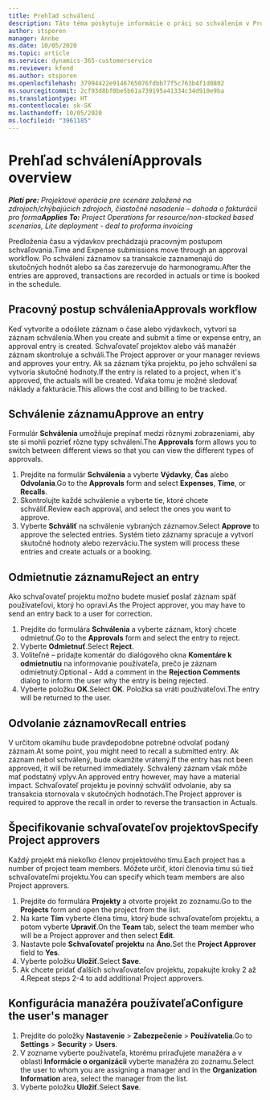 ```yaml
---
title: Prehľad schválení
description: Táto téma poskytuje informácie o práci so schválením v Project Operations.
author: stsporen
manager: Annbe
ms.date: 10/05/2020
ms.topic: article
ms.service: dynamics-365-customerservice
ms.reviewer: kfend
ms.author: stsporen
ms.openlocfilehash: 37994422e9146765076fdbb77f5c763b4f1d0802
ms.sourcegitcommit: 2cf93d8bf0be5b61a739195a41334c34d910e9ba
ms.translationtype: HT
ms.contentlocale: sk-SK
ms.lasthandoff: 10/05/2020
ms.locfileid: "3961185"
---
```

# <a name="approvals-overview"></a><span data-ttu-id="40dd5-103">Prehľad schválení</span><span class="sxs-lookup"><span data-stu-id="40dd5-103">Approvals overview</span></span>

<span data-ttu-id="40dd5-104">_**Platí pre:** Projektové operácie pre scenáre založené na zdrojoch/chýbajúcich zdrojoch, čiastočné nasadenie – dohoda o fakturácii pro forma_</span><span class="sxs-lookup"><span data-stu-id="40dd5-104">_**Applies To:** Project Operations for resource/non-stocked based scenarios, Lite deployment - deal to proforma invoicing_</span></span>

<span data-ttu-id="40dd5-105">Predloženia času a výdavkov prechádzajú pracovným postupom schvaľovania.</span><span class="sxs-lookup"><span data-stu-id="40dd5-105">Time and Expense submissions move through an approval workflow.</span></span> <span data-ttu-id="40dd5-106">Po schválení záznamov sa transakcie zaznamenajú do skutočných hodnôt alebo sa čas zarezervuje do harmonogramu.</span><span class="sxs-lookup"><span data-stu-id="40dd5-106">After the entries are approved, transactions are recorded in actuals or time is booked in the schedule.</span></span>

## <a name="approvals-workflow"></a><span data-ttu-id="40dd5-107">Pracovný postup schválenia</span><span class="sxs-lookup"><span data-stu-id="40dd5-107">Approvals workflow</span></span>
<span data-ttu-id="40dd5-108">Keď vytvoríte a odošlete záznam o čase alebo výdavkoch, vytvorí sa záznam schválenia.</span><span class="sxs-lookup"><span data-stu-id="40dd5-108">When you create and submit a time or expense entry, an approval entry is created.</span></span> <span data-ttu-id="40dd5-109">Schvaľovateľ projektov alebo váš manažér záznam skontroluje a schváli.</span><span class="sxs-lookup"><span data-stu-id="40dd5-109">The Project approver or your manager reviews and approves your entry.</span></span> <span data-ttu-id="40dd5-110">Ak sa záznam týka projektu, po jeho schválení sa vytvoria skutočné hodnoty.</span><span class="sxs-lookup"><span data-stu-id="40dd5-110">If the entry is related to a project, when it's approved, the actuals will be created.</span></span> <span data-ttu-id="40dd5-111">Vďaka tomu je možné sledovať náklady a fakturácie.</span><span class="sxs-lookup"><span data-stu-id="40dd5-111">This allows the cost and billing to be tracked.</span></span> 

## <a name="approve-an-entry"></a><span data-ttu-id="40dd5-112">Schválenie záznamu</span><span class="sxs-lookup"><span data-stu-id="40dd5-112">Approve an entry</span></span>
<span data-ttu-id="40dd5-113">Formulár **Schválenia** umožňuje prepínať medzi rôznymi zobrazeniami, aby ste si mohli pozrieť rôzne typy schválení.</span><span class="sxs-lookup"><span data-stu-id="40dd5-113">The **Approvals** form allows you to switch between different views so that you can view the different types of approvals.</span></span>
  
1. <span data-ttu-id="40dd5-114">Prejdite na formulár **Schválenia** a vyberte **Výdavky**, **Čas** alebo **Odvolania**.</span><span class="sxs-lookup"><span data-stu-id="40dd5-114">Go to the **Approvals** form and select **Expenses**, **Time**, or **Recalls**.</span></span>
2. <span data-ttu-id="40dd5-115">Skontrolujte každé schválenie a vyberte tie, ktoré chcete schváliť.</span><span class="sxs-lookup"><span data-stu-id="40dd5-115">Review each approval, and select the ones you want to approve.</span></span>
3. <span data-ttu-id="40dd5-116">Vyberte **Schváliť** na schválenie vybraných záznamov.</span><span class="sxs-lookup"><span data-stu-id="40dd5-116">Select **Approve** to approve the selected entries.</span></span>
<span data-ttu-id="40dd5-117">Systém tieto záznamy spracuje a vytvorí skutočné hodnoty alebo rezerváciu.</span><span class="sxs-lookup"><span data-stu-id="40dd5-117">The system will process these entries and create actuals or a booking.</span></span>

## <a name="reject-an-entry"></a><span data-ttu-id="40dd5-118">Odmietnutie záznamu</span><span class="sxs-lookup"><span data-stu-id="40dd5-118">Reject an entry</span></span>
<span data-ttu-id="40dd5-119">Ako schvaľovateľ projektu možno budete musieť poslať záznam späť používateľovi, ktorý ho opraví.</span><span class="sxs-lookup"><span data-stu-id="40dd5-119">As the Project approver, you may have to send an entry back to a user for correction.</span></span>
  
1. <span data-ttu-id="40dd5-120">Prejdite do formulára **Schválenia** a vyberte záznam, ktorý chcete odmietnuť.</span><span class="sxs-lookup"><span data-stu-id="40dd5-120">Go to the **Approvals** form and select the entry to reject.</span></span> 
2. <span data-ttu-id="40dd5-121">Vyberte **Odmietnuť**.</span><span class="sxs-lookup"><span data-stu-id="40dd5-121">Select **Reject**.</span></span>
3. <span data-ttu-id="40dd5-122">Voliteľné – pridajte komentár do dialógového okna **Komentáre k odmietnutiu** na informovanie používateľa, prečo je záznam odmietnutý.</span><span class="sxs-lookup"><span data-stu-id="40dd5-122">Optional - Add a comment in the **Rejection Comments** dialog to inform the user why the entry is being rejected.</span></span>
4. <span data-ttu-id="40dd5-123">Vyberte položku **OK**.</span><span class="sxs-lookup"><span data-stu-id="40dd5-123">Select **OK**.</span></span> <span data-ttu-id="40dd5-124">Položka sa vráti používateľovi.</span><span class="sxs-lookup"><span data-stu-id="40dd5-124">The entry will be returned to the user.</span></span>
  
## <a name="recall-entries"></a><span data-ttu-id="40dd5-125">Odvolanie záznamov</span><span class="sxs-lookup"><span data-stu-id="40dd5-125">Recall entries</span></span>
<span data-ttu-id="40dd5-126">V určitom okamihu bude pravdepodobne potrebné odvolať podaný záznam.</span><span class="sxs-lookup"><span data-stu-id="40dd5-126">At some point, you might need to recall a submitted entry.</span></span> <span data-ttu-id="40dd5-127">Ak záznam nebol schválený, bude okamžite vrátený.</span><span class="sxs-lookup"><span data-stu-id="40dd5-127">If the entry has not been approved, it will be returned immediately.</span></span> <span data-ttu-id="40dd5-128">Schválený záznam však môže mať podstatný vplyv.</span><span class="sxs-lookup"><span data-stu-id="40dd5-128">An approved entry however, may have a material impact.</span></span> <span data-ttu-id="40dd5-129">Schvaľovateľ projektu je povinný schváliť odvolanie, aby sa transakcia stornovala v skutočných hodnotách.</span><span class="sxs-lookup"><span data-stu-id="40dd5-129">The Project approver is required to approve the recall in order to reverse the transaction in Actuals.</span></span>

## <a name="specify-project-approvers"></a><span data-ttu-id="40dd5-130">Špecifikovanie schvaľovateľov projektov</span><span class="sxs-lookup"><span data-stu-id="40dd5-130">Specify Project approvers</span></span>
<span data-ttu-id="40dd5-131">Každý projekt má niekoľko členov projektového tímu.</span><span class="sxs-lookup"><span data-stu-id="40dd5-131">Each project has a number of project team members.</span></span> <span data-ttu-id="40dd5-132">Môžete určiť, ktorí členovia tímu sú tiež schvaľovateľmi projektu.</span><span class="sxs-lookup"><span data-stu-id="40dd5-132">You can specify which team members are also Project approvers.</span></span>

1. <span data-ttu-id="40dd5-133">Prejdite do formulára **Projekty** a otvorte projekt zo zoznamu.</span><span class="sxs-lookup"><span data-stu-id="40dd5-133">Go to the **Projects** form and open the project from the list.</span></span>
2. <span data-ttu-id="40dd5-134">Na karte **Tím** vyberte člena tímu, ktorý bude schvaľovateľom projektu, a potom vyberte **Upraviť**.</span><span class="sxs-lookup"><span data-stu-id="40dd5-134">On the **Team** tab, select the team member who will be a Project approver and then select **Edit**.</span></span>
3. <span data-ttu-id="40dd5-135">Nastavte pole **Schvaľovateľ projektu** na **Áno**.</span><span class="sxs-lookup"><span data-stu-id="40dd5-135">Set the **Project Approver** field to **Yes**.</span></span>
4. <span data-ttu-id="40dd5-136">Vyberte položku **Uložiť**.</span><span class="sxs-lookup"><span data-stu-id="40dd5-136">Select **Save**.</span></span>
5. <span data-ttu-id="40dd5-137">Ak chcete pridať ďalších schvaľovateľov projektu, zopakujte kroky 2 až 4.</span><span class="sxs-lookup"><span data-stu-id="40dd5-137">Repeat steps 2-4 to add additional Project approvers.</span></span>

## <a name="configure-the-users-manager"></a><span data-ttu-id="40dd5-138">Konfigurácia manažéra používateľa</span><span class="sxs-lookup"><span data-stu-id="40dd5-138">Configure the user's manager</span></span>

1. <span data-ttu-id="40dd5-139">Prejdite do položky **Nastavenie** > **Zabezpečenie** > **Používatelia**.</span><span class="sxs-lookup"><span data-stu-id="40dd5-139">Go to **Settings** > **Security** > **Users**.</span></span>
2. <span data-ttu-id="40dd5-140">V zozname vyberte používateľa, ktorému priraďujete manažéra a v oblasti **Informácie o organizácii** vyberte manažéra zo zoznamu.</span><span class="sxs-lookup"><span data-stu-id="40dd5-140">Select the user to whom you are assigning a manager and in the **Organization Information** area, select the manager from the list.</span></span> 
3. <span data-ttu-id="40dd5-141">Vyberte položku **Uložiť**.</span><span class="sxs-lookup"><span data-stu-id="40dd5-141">Select **Save**.</span></span>


